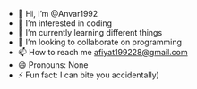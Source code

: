 - 👋 Hi, I’m @Anvar1992
- 👀 I’m interested in coding
- 🌱 I’m currently learning different things
- 💞️ I’m looking to collaborate on programming
- 📫 How to reach me afiyat199228@gmail.com
- 😄 Pronouns: None
- ⚡ Fun fact: I can bite you accidentally)

<!---
Anvar1992/Anvar1992 is a ✨ special ✨ repository because its `README.md` (this file) appears on your GitHub profile.
You can click the Preview link to take a look at your changes.
--->
